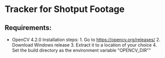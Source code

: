 # Tracker for Shotput Footage

## Requirements:
* OpenCV 4.2.0
	Installation steps:
		1. Go to https://opencv.org/releases/
		2. Download Windows release
		3. Extract it to a location of your choice
		4. Set the build directory as the environment variable "OPENCV_DIR""